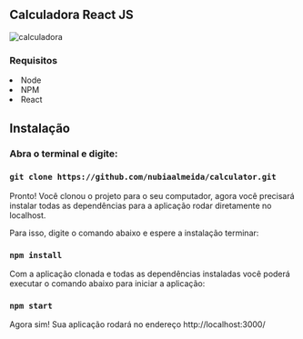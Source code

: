## Calculadora React JS

![calculadora](https://user-images.githubusercontent.com/20421608/113716679-39f2cc80-96c1-11eb-9e8b-462d50caba8e.PNG)

### Requisitos

<li>Node</li>
<li>NPM</li>
<li>React</li>


## Instalação

### Abra o terminal e digite:

### `git clone https://github.com/nubiaalmeida/calculator.git`
Pronto! Você clonou o projeto para o seu computador, agora você precisará instalar todas as dependências para a aplicação rodar diretamente no localhost. 

Para isso, digite o comando abaixo e espere a instalação terminar:

### `npm install`
Com a aplicação clonada e todas as dependências instaladas você poderá executar o comando abaixo para iniciar a aplicação:

### `npm start`
Agora sim! Sua aplicação rodará no endereço http://localhost:3000/
